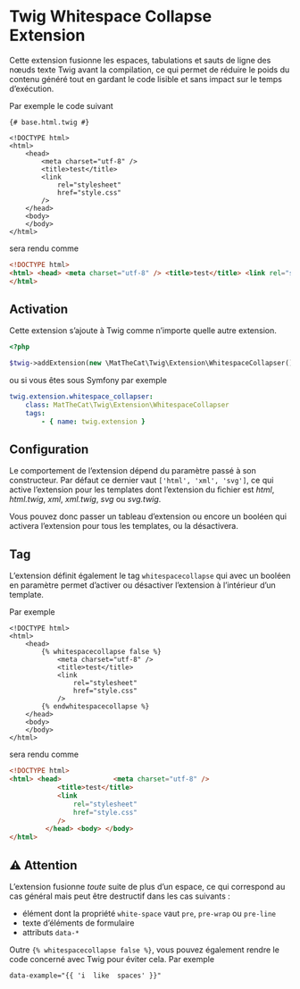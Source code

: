 # Twig Whitespace Collapse Extension

Cette extension fusionne les espaces, tabulations et sauts de ligne des nœuds texte Twig avant la compilation,
ce qui permet de réduire le poids du contenu généré tout en gardant le code lisible et sans impact sur le temps
d’exécution.

Par exemple le code suivant

```twig
{# base.html.twig #}

<!DOCTYPE html>
<html>
    <head>
        <meta charset="utf-8" />
        <title>test</title>
        <link
            rel="stylesheet"
            href="style.css"
        />
    </head>
    <body>
    </body>
</html>

```

sera rendu comme

```html
<!DOCTYPE html>
<html> <head> <meta charset="utf-8" /> <title>test</title> <link rel="stylesheet" href="style.css" /> </head> <body> </body>
</html>
```

## Activation

Cette extension s’ajoute à Twig comme n’importe quelle autre extension.

```php
<?php

$twig->addExtension(new \MatTheCat\Twig\Extension\WhitespaceCollapser());
```

ou si vous êtes sous Symfony par exemple

```yaml
twig.extension.whitespace_collapser:
    class: MatTheCat\Twig\Extension\WhitespaceCollapser
    tags:
        - { name: twig.extension }
```

## Configuration

Le comportement de l’extension dépend du paramètre passé à son constructeur.
Par défaut ce dernier vaut `['html', 'xml', 'svg']`, ce qui active l’extension
pour les templates dont l’extension du fichier est *html*, *html.twig*, *xml*, *xml.twig*,
*svg* ou *svg.twig*.

Vous pouvez donc passer un tableau d’extension ou encore un booléen qui activera l’extension
pour tous les templates, ou la désactivera.

## Tag

L’extension définit également le tag `whitespacecollapse` qui avec un booléen en paramètre permet
d’activer ou désactiver l’extension à l’intérieur d’un template.

Par exemple

```twig
<!DOCTYPE html>
<html>
    <head>
        {% whitespacecollapse false %}
            <meta charset="utf-8" />
            <title>test</title>
            <link
                rel="stylesheet"
                href="style.css"
            />
        {% endwhitespacecollapse %}
    </head>
    <body>
    </body>
</html>
```

sera rendu comme

```html
<!DOCTYPE html>
<html> <head>             <meta charset="utf-8" />
            <title>test</title>
            <link
                rel="stylesheet"
                href="style.css"
            />
         </head> <body> </body>
</html>
```

## :warning: Attention

L’extension fusionne *toute* suite de plus d’un espace, ce qui correspond au cas général
mais peut être destructif dans les cas suivants :

- élément dont la propriété `white-space` vaut `pre`, `pre-wrap` ou `pre-line`
- texte d’éléments de formulaire
- attributs `data-*`

Outre `{% whitespacecollapse false %}`, vous pouvez également rendre le code concerné avec Twig
pour éviter cela. Par exemple

```twig
data-example="{{ 'i  like  spaces' }}"
```
